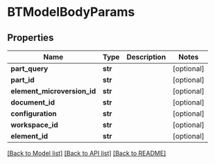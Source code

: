 # BTModelBodyParams

## Properties
Name | Type | Description | Notes
------------ | ------------- | ------------- | -------------
**part_query** | **str** |  | [optional] 
**part_id** | **str** |  | [optional] 
**element_microversion_id** | **str** |  | [optional] 
**document_id** | **str** |  | [optional] 
**configuration** | **str** |  | [optional] 
**workspace_id** | **str** |  | [optional] 
**element_id** | **str** |  | [optional] 

[[Back to Model list]](../README.md#documentation-for-models) [[Back to API list]](../README.md#documentation-for-api-endpoints) [[Back to README]](../README.md)


